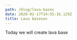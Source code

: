 ```yaml
---
path: /blog/lava-bases
date: 2020-02-17T14:55:16.129Z
title: Lava baseses
---
```

Today we will create lava base
